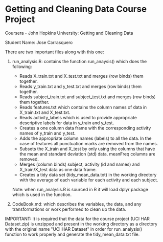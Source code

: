 # Getting and Cleaning Data Course Project

Coursera - John Hopkins University: Getting and Cleaning Data

Student Name: Jose Carrasquero

There are two important files along with this one:

1. run_analysis.R: contains the function run_anaysis() which does the following:  
	* Reads X_train.txt and X_test.txt and merges (row binds) them together.
	* Reads y_train.txt and y_test.txt and merges (row binds) them together.
	* Reads subject_train.txt and subject_test.txt and merges (row binds) them together.
	* Reads features.txt which contains the column names of data in X_train.txt and X_test.txt.
	* Reads activity_labels which is used to provide appropriate descriptive labels for data in y_train and y_test.
	* Creates a one column data frame with the corresponding activity names of y_train and y_test.
	* Adds the appropriate column names (labels) to all the data. In the case of features all punctuation marks are removed from the names.
	* Subsets the X_train and X_test by only using the columns that have the mean and standard deviation (std) data. meanFreq columns are removed.
	* Merges (column binds) subject, activity (id and names) and X_train/X_test data as one data frame.
	* Creates a tidy data set (tidy_mean_data.txt) in the working directory with the average of each variable for each activity and each subject.
	
	Note: when run_analysis.R is sourced in R it will load dplyr package which is used in
	the function.
	
2. CodeBook.md: which describes the variables, the data, and any transformations or work 
performed to clean up the data.
	
IMPORTANT: It is required that the data for the course project (UCI HAR Dataset.zip) is unzipped and 
present in the working directory as a directory with the original name "UCI HAR Dataset" in
order for run_analysis() function to work properly and generate the tidy_mean_data.txt file.

	

